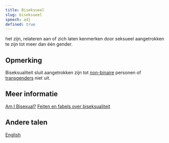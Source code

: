 ```yaml
---
title: Biseksueel
slug: biseksueel
speech: adj
defined: true
---
```


het zijn, relateren aan of zich laten kenmerken door seksueel aangetrokken te zijn tot meer dan één gender.

## Opmerking

Biseksualiteit sluit aangetrokken zijn tot [non-binaire](../../non-binary) personen of [transgenders](../../transgender) niet uit.

## Meer informatie

[Am I Bisexual?](http://www.bisexualindex.org.uk/index.php/AmIBisexual)
[Feiten en fabels over biseksualiteit](http://ikvrouwvanjou.nl/2015/05/fabels-over-biseksualiteit/)

## Andere talen

[English](../../bisexual)
